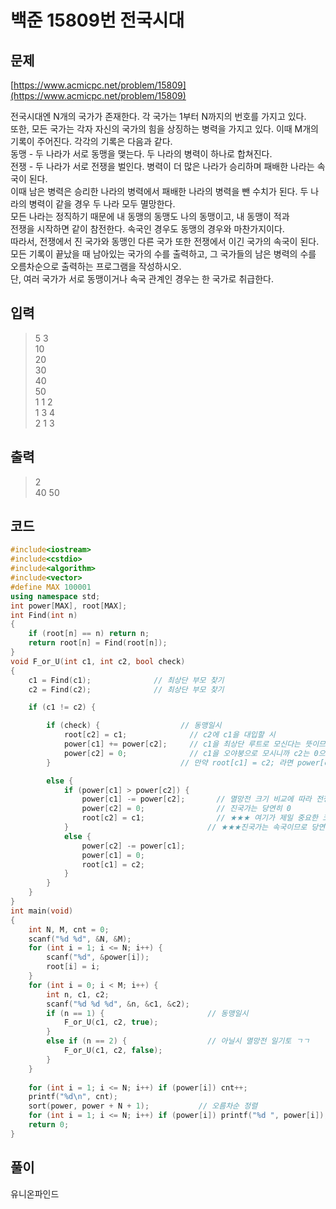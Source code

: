 # 백준 15809번 전국시대

## 문제
[https://www.acmicpc.net/problem/15809](https://www.acmicpc.net/problem/15809)

전국시대엔 N개의 국가가 존재한다. 각 국가는 1부터 N까지의 번호를 가지고 있다. </br>
또한, 모든 국가는 각자 자신의 국가의 힘을 상징하는 병력을 가지고 있다. 이때 M개의 기록이 주어진다. 각각의 기록은 다음과 같다.</br>
동맹 - 두 나라가 서로 동맹을 맺는다. 두 나라의 병력이 하나로 합쳐진다.</br>
전쟁 - 두 나라가 서로 전쟁을 벌인다. 병력이 더 많은 나라가 승리하며 패배한 나라는 속국이 된다. </br>
이때 남은 병력은 승리한 나라의 병력에서 패배한 나라의 병력을 뺀 수치가 된다. 두 나라의 병력이 같을 경우 두 나라 모두 멸망한다.</br>
모든 나라는 정직하기 때문에 내 동맹의 동맹도 나의 동맹이고, 내 동맹이 적과 </br>
전쟁을 시작하면 같이 참전한다. 속국인 경우도 동맹의 경우와 마찬가지이다.</br>
따라서, 전쟁에서 진 국가와 동맹인 다른 국가 또한 전쟁에서 이긴 국가의 속국이 된다.</br>
모든 기록이 끝났을 때 남아있는 국가의 수를 출력하고, 그 국가들의 남은 병력의 수를 오름차순으로 출력하는 프로그램을 작성하시오.</br>
단, 여러 국가가 서로 동맹이거나 속국 관계인 경우는 한 국가로 취급한다.</br>

## 입력
>5 3</br>
10</br>
20</br>
30</br>
40</br>
50</br>
1 1 2</br>
1 3 4</br>
2 1 3</br>

## 출력
> 2</br>
40 50 </br>

## 코드
```c++
#include<iostream>
#include<cstdio>
#include<algorithm>
#include<vector>
#define MAX 100001
using namespace std;
int power[MAX], root[MAX];
int Find(int n)
{
	if (root[n] == n) return n;
	return root[n] = Find(root[n]);
}
void F_or_U(int c1, int c2, bool check)
{
	c1 = Find(c1);              // 최상단 부모 찾기 
	c2 = Find(c2);              // 최상단 부모 찾기

	if (c1 != c2) {

		if (check) {                  // 동맹일시
			root[c2] = c1;              // c2에 c1을 대입할 시
			power[c1] += power[c2];     // c1을 최상단 루트로 모신다는 뜻이므로 c1 += c2를 한다
			power[c2] = 0;              // c1을 오야붕으로 모시니까 c2는 0으로 
		}                             // 만약 root[c1] = c2; 라면 power[c2] += power[c1] 이렇게 반대로 

		else {
			if (power[c1] > power[c2]) {    
				power[c1] -= power[c2];       // 멸망전 크기 비교에 따라 전쟁
				power[c2] = 0;                // 진국가는 당연히 0
				root[c2] = c1;                // ★★★ 여기가 제일 중요한 코드이다 이거 안작성해서 틀림★★★
			}                               // ★★★진국가는 속국이므로 당연하게 동맹 루트배열을 수정해줘야 한다 !!!!!!!!!!!!★★★
			else {
				power[c2] -= power[c1];
				power[c1] = 0;
				root[c1] = c2;
			}
		}
	}
}
int main(void)
{
	int N, M, cnt = 0;
	scanf("%d %d", &N, &M);
	for (int i = 1; i <= N; i++) {
		scanf("%d", &power[i]);
		root[i] = i;
	}
	for (int i = 0; i < M; i++) {
		int n, c1, c2;
		scanf("%d %d %d", &n, &c1, &c2);
		if (n == 1) {                       // 동맹일시 
			F_or_U(c1, c2, true);
		}
		else if (n == 2) {                  // 아닐시 멸망전 일기토 ㄱㄱ 
			F_or_U(c1, c2, false);
		}
	}
  
	for (int i = 1; i <= N; i++) if (power[i]) cnt++;
	printf("%d\n", cnt);
	sort(power, power + N + 1);           // 오름차순 정렬
	for (int i = 1; i <= N; i++) if (power[i]) printf("%d ", power[i]);
	return 0;
}
```

## 풀이

유니온파인드
